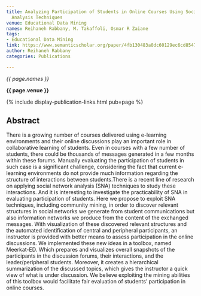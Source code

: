 ```yaml
---
title: Analyzing Participation of Students in Online Courses Using Social Network
  Analysis Techniques
venue: Educational Data Mining
names: Reihaneh Rabbany, M. Takaffoli, Osmar R Zaiane
tags:
- Educational Data Mining
link: https://www.semanticscholar.org/paper/4fb130483a0dc60129ec6cd8547eddc034db28a1
author: Reihaneh Rabbany
categories: Publications

---
```


*{{ page.names }}*

**{{ page.venue }}**

{% include display-publication-links.html pub=page %}

## Abstract

There is a growing number of courses delivered using e-learning environments and their online discussions play an important role in collaborative learning of students. Even in courses with a few number of students, there could be thousands of messages generated in a few months within these forums. Manually evaluating the participation of students in such case is a significant challenge, considering the fact that current e-learning environments do not provide much information regarding the structure of interactions between students.There is a recent line of research on applying social network analysis (SNA) techniques to study these interactions. And it is interesting to investigate the practicability of SNA in evaluating participation of students. Here we propose to exploit SNA techniques, including community mining, in order to discover relevant structures in social networks we generate from student communications but also information networks we produce from the content of the exchanged messages. With visualization of these discovered relevant structures and the automated identification of central and peripheral participants, an instructor is provided with better means to assess participation in the online discussions. We implemented these new ideas in a toolbox, named Meerkat-ED. Which prepares and visualizes overall snapshots of the participants in the discussion forums, their interactions, and the leader/peripheral students. Moreover, it creates a hierarchical summarization of the discussed topics, which gives the instructor a quick view of what is under discussion. We believe exploiting the mining abilities of this toolbox would facilitate fair evaluation of students’ participation in online courses.